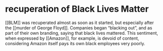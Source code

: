 # recuperation of Black Lives Matter

[[BLM]] was recuperated almost as soon as it started, but especially after the [[murder of George Floyd]]. Companies began &ldquo;blacking out&rdquo;, and as part of their own branding, saying that black lives mattered. This sentiment, when expressed by [[Amazon]], for example, is devoid of content, considering Amazon itself pays its own black employees very poorly.
